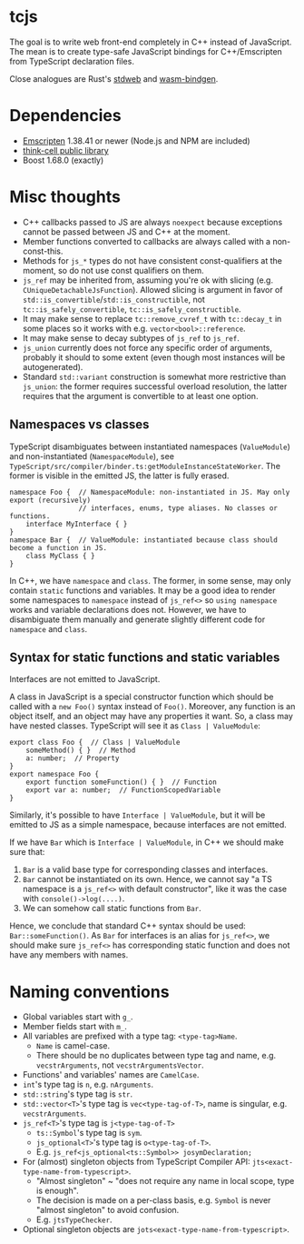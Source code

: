 # tcjs

The goal is to write web front-end completely in C++ instead of JavaScript.
The mean is to create type-safe JavaScript bindings for C++/Emscripten from TypeScript declaration files.

Close analogues are Rust's [stdweb](https://github.com/koute/stdweb) and [wasm-bindgen](https://github.com/rustwasm/wasm-bindgen).

# Dependencies

* [Emscripten](https://emscripten.org/) 1.38.41 or newer (Node.js and NPM are included)
* [think-cell public library](https://github.com/think-cell/range)
* Boost 1.68.0 (exactly)

# Misc thoughts
* C++ callbacks passed to JS are always `noexpect` because exceptions cannot be passed between JS and C++ at the moment.
* Member functions converted to callbacks are always called with a non-const-this.
* Methods for `js_*` types do not have consistent const-qualifiers at the moment, so do not use const qualifiers on them.
* `js_ref` may be inherited from, assuming you're ok with slicing (e.g. `CUniqueDetachableJsFunction`).
  Allowed slicing is argument in favor of `std::is_convertible`/`std::is_constructible`, not
  `tc::is_safely_convertible`, `tc::is_safely_constructible`.
* It may make sense to replace `tc::remove_cvref_t` with `tc::decay_t` in some places so it works with e.g. `vector<bool>::reference`.
* It may make sense to decay subtypes of `js_ref` to `js_ref`.
* `js_union` currently does not force any specific order of arguments, probably it should to some extent
  (even though most instances will be autogenerated).
* Standard `std::variant` construction is somewhat more restrictive than `js_union`:
  the former requires successful overload resolution, the latter requires that the
  argument is convertible to at least one option.

## Namespaces vs classes
TypeScript disambiguates between instantiated namespaces (`ValueModule`) and
non-instantiated (`NamespaceModule`), see `TypeScript/src/compiler/binder.ts:getModuleInstanceStateWorker`.
The former is visible in the emitted JS, the latter is fully erased.
```
namespace Foo {  // NamespaceModule: non-instantiated in JS. May only export (recursively)
                 // interfaces, enums, type aliases. No classes or functions.
    interface MyInterface { }
}
namespace Bar {  // ValueModule: instantiated because class should become a function in JS.
    class MyClass { }
}
```

In C++, we have `namespace` and `class`.
The former, in some sense, may only contain `static` functions and variables.
It may be a good idea to render some namespaces to `namespace` instead of `js_ref<>`
so `using namespace` works and variable declarations does not.
However, we have to disambiguate them manually and generate slightly different code
for `namespace` and `class`.

## Syntax for static functions and static variables
Interfaces are not emitted to JavaScript.

A class in JavaScript is a special constructor function which should be
called with a `new Foo()` syntax instead of `Foo()`.
Moreover, any function is an object itself, and an object may have any properties it want.
So, a class may have nested classes.
TypeScript will see it as `Class | ValueModule`:
```
export class Foo {  // Class | ValueModule
    someMethod() { }  // Method
    a: number;  // Property
}
export namespace Foo {
    export function someFunction() { }  // Function
    export var a: number;  // FunctionScopedVariable
}
```
Similarly, it's possible to have `Interface | ValueModule`, but it will be emitted
to JS as a simple namespace, because interfaces are not emitted.

If we have `Bar` which is `Interface | ValueModule`, in C++ we should make sure that:

1. `Bar` is a valid base type for corresponding classes and interfaces.
2. `Bar` cannot be instantiated on its own.
   Hence, we cannot say "a TS namespace is a `js_ref<>` with default constructor",
   like it was the case with `console()->log(....)`.
3. We can somehow call static functions from `Bar`.

Hence, we conclude that standard C++ syntax should be used: `Bar::someFunction()`.
As `Bar` for interfaces is an alias for `js_ref<>`, we should make sure
`js_ref<>` has corresponding static function and does not have any members with names.

# Naming conventions
* Global variables start with `g_`.
* Member fields start with `m_`.
* All variables are prefixed with a type tag: `<type-tag>Name`.
    * `Name` is camel-case.
    * There should be no duplicates between type tag and name, e.g. `vecstrArguments`, not `vecstrArgumentsVector`.
* Functions' and variables' names are `CamelCase`.
* `int`'s type tag is `n`, e.g. `nArguments`.
* `std::string`'s type tag is `str`.
* `std::vector<T>`'s type tag is `vec<type-tag-of-T>`, name is singular, e.g. `vecstrArguments`.
* `js_ref<T>`'s type tag is `j<type-tag-of-T>`
    * `ts::Symbol`'s type tag is `sym`.
    * `js_optional<T>`'s type tag is `o<type-tag-of-T>`.
    * E.g. `js_ref<js_optional<ts::Symbol>> josymDeclaration;`
* For (almost) singleton objects from TypeScript Compiler API: `jts<exact-type-name-from-typescript>`.
    * "Almost singleton" ~ "does not require any name in local scope, type is enough".
    * The decision is made on a per-class basis, e.g. `Symbol` is never "almost singleton" to avoid confusion.
    * E.g. `jtsTypeChecker`.
* Optional singleton objects are `jots<exact-type-name-from-typescript>`.
